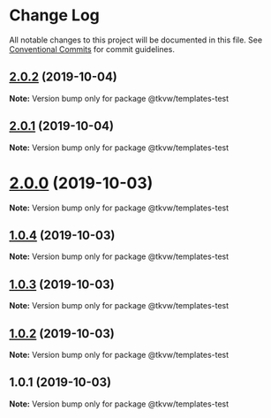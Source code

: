 # Change Log

All notable changes to this project will be documented in this file.
See [Conventional Commits](https://conventionalcommits.org) for commit guidelines.

## [2.0.2](https://github.com/tkvw/templates/compare/v2.0.0...v2.0.2) (2019-10-04)

**Note:** Version bump only for package @tkvw/templates-test





## [2.0.1](https://github.com/tkvw/templates/compare/v2.0.0...v2.0.1) (2019-10-04)

**Note:** Version bump only for package @tkvw/templates-test





# [2.0.0](https://github.com/tkvw/templates/compare/v1.0.4...v2.0.0) (2019-10-03)

**Note:** Version bump only for package @tkvw/templates-test





## [1.0.4](https://github.com/tkvw/templates/compare/v1.0.3...v1.0.4) (2019-10-03)

**Note:** Version bump only for package @tkvw/templates-test





## [1.0.3](https://github.com/tkvw/templates/compare/v1.0.2...v1.0.3) (2019-10-03)

**Note:** Version bump only for package @tkvw/templates-test





## [1.0.2](https://github.com/tkvw/templates/compare/v1.0.1...v1.0.2) (2019-10-03)

**Note:** Version bump only for package @tkvw/templates-test





## 1.0.1 (2019-10-03)

**Note:** Version bump only for package @tkvw/templates-test
